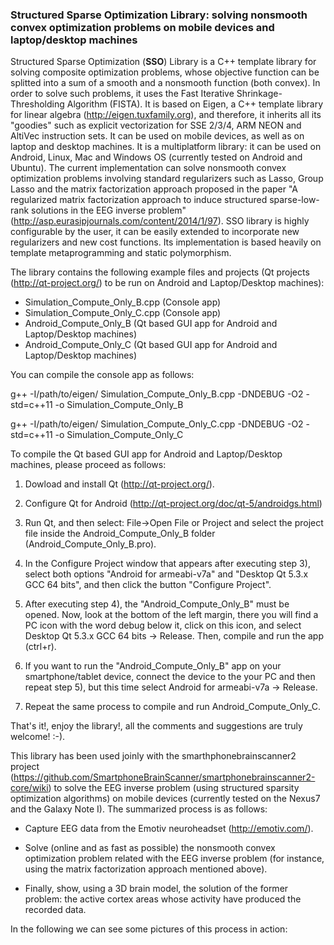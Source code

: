 <h3>Structured Sparse Optimization Library: solving nonsmooth convex optimization problems on mobile devices and laptop/desktop machines</h3>


Structured Sparse Optimization (<b>SSO</b>) Library is a C++ template library for solving composite
optimization problems, whose objective function can be splitted into a 
sum of a smooth and a nonsmooth function (both convex). In order to solve such problems,
it uses the Fast Iterative Shrinkage-Thresholding Algorithm (FISTA). It is based on Eigen, 
a C++ template library for linear algebra (http://eigen.tuxfamily.org), and therefore, 
it inherits all its "goodies" such as explicit vectorization
for SSE 2/3/4, ARM NEON and AltiVec instruction sets. It can be used
on mobile devices, as well as on laptop and desktop machines. It is a multiplatform library:
it can be used on Android, Linux, Mac and Windows OS (currently tested on Android and Ubuntu).
The current implementation can solve nonsmooth convex optimization problems involving standard
regularizers such as Lasso, Group Lasso and the matrix factorization approach proposed in
the paper "A regularized matrix factorization approach to induce structured sparse-low-rank solutions in the EEG inverse problem"
(http://asp.eurasipjournals.com/content/2014/1/97). 
SSO library is highly configurable by the user, it can be easily extended to incorporate new regularizers
and new cost functions. Its implementation is based heavily on template metaprogramming and static polymorphism. 

The library contains the following example files and projects 
(Qt projects (http://qt-project.org/) to be run on Android and Laptop/Desktop machines):

- Simulation_Compute_Only_B.cpp (Console app)
- Simulation_Compute_Only_C.cpp (Console app)
- Android_Compute_Only_B (Qt based GUI app for Android and Laptop/Desktop machines)	
- Android_Compute_Only_C (Qt based GUI app for Android and Laptop/Desktop machines)	

You can compile the console app as follows:

g++ -I/path/to/eigen/ Simulation_Compute_Only_B.cpp -DNDEBUG -O2 -std=c++11 -o Simulation_Compute_Only_B

g++ -I/path/to/eigen/ Simulation_Compute_Only_C.cpp -DNDEBUG -O2 -std=c++11 -o Simulation_Compute_Only_C

To compile the Qt based GUI app for Android and Laptop/Desktop machines, please proceed as follows:

1) Dowload and install Qt (http://qt-project.org/).

2) Configure Qt for Android (http://qt-project.org/doc/qt-5/androidgs.html)

3) Run Qt, and then select: File->Open File or Project and select the project file inside the Android_Compute_Only_B folder 
(Android_Compute_Only_B.pro). 

4) In the Configure Project window that appears after executing step 3), select both options "Android for armeabi-v7a" and "Desktop Qt 5.3.x GCC 64 bits", and then click the button "Configure Project".

5) After executing step 4), the "Android_Compute_Only_B" must be opened. Now, look at the bottom of the left margin, there you will find a PC icon with the word debug below it, click on this icon, and select Desktop Qt 5.3.x GCC 64 bits -> Release. Then, compile and run the app (ctrl+r).

6) If you want to run the "Android_Compute_Only_B" app on your smartphone/tablet device, connect the device to the your PC and then repeat step 5),
but this time select Android for armeabi-v7a -> Release.

7) Repeat the same process to compile and run Android_Compute_Only_C.

That's it!, enjoy the library!, all the comments and suggestions are truly welcome! :-).

This library has been used joinly with the smarthphonebrainscanner2 project (https://github.com/SmartphoneBrainScanner/smartphonebrainscanner2-core/wiki) to solve the EEG inverse problem (using structured sparsity optimization algorithms) on mobile devices (currently tested on the Nexus7 and the Galaxy Note I). The summarized process is as follows: 

- Capture EEG data from the Emotiv neuroheadset (http://emotiv.com/). 

- Solve (online and as fast as possible) the nonsmooth convex optimization problem related with the EEG inverse problem (for instance, using the matrix factorization approach mentioned above).

- Finally, show, using a 3D brain model, the solution of the former problem: the active cortex areas whose activity have produced the recorded data.

In the following we can see some pictures of this process in action:

